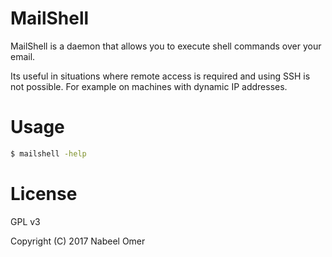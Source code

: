 # MailShell
MailShell is a daemon that allows you to execute shell commands over your email.

Its useful in situations where remote access is required and using SSH is not possible. For example on machines with dynamic IP addresses.

# Usage
```zsh
$ mailshell -help
```

# License
GPL v3

Copyright (C) 2017 Nabeel Omer